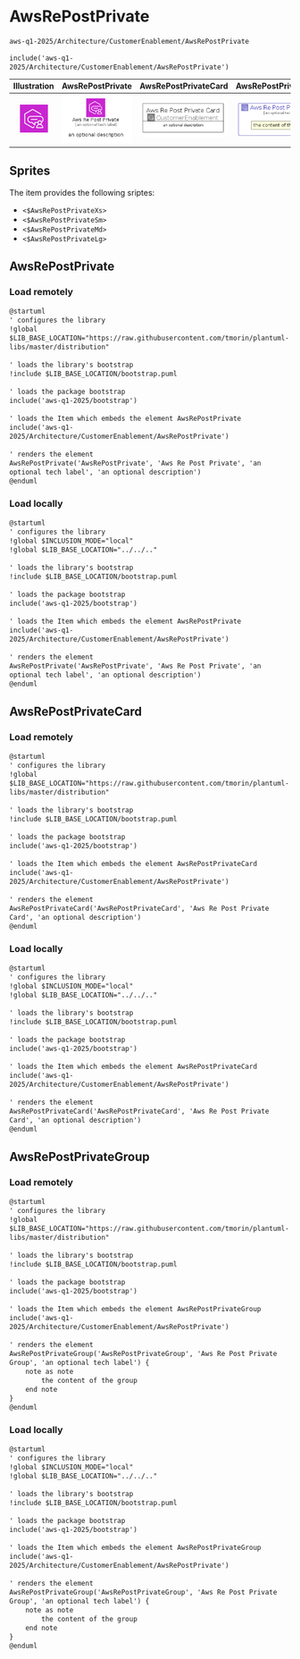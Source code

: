 # AwsRePostPrivate


```text
aws-q1-2025/Architecture/CustomerEnablement/AwsRePostPrivate
```

```text
include('aws-q1-2025/Architecture/CustomerEnablement/AwsRePostPrivate')
```



| Illustration | AwsRePostPrivate | AwsRePostPrivateCard | AwsRePostPrivateGroup |
| :---: | :---: | :---: | :---: |
| ![illustration for Illustration](../../../aws-q1-2025/Architecture/CustomerEnablement/AwsRePostPrivate.png) | ![illustration for AwsRePostPrivate](../../../aws-q1-2025/Architecture/CustomerEnablement/AwsRePostPrivate.Local.png) | ![illustration for AwsRePostPrivateCard](../../../aws-q1-2025/Architecture/CustomerEnablement/AwsRePostPrivateCard.Local.png) | ![illustration for AwsRePostPrivateGroup](../../../aws-q1-2025/Architecture/CustomerEnablement/AwsRePostPrivateGroup.Local.png) |



## Sprites
The item provides the following sriptes:

- `<$AwsRePostPrivateXs>`
- `<$AwsRePostPrivateSm>`
- `<$AwsRePostPrivateMd>`
- `<$AwsRePostPrivateLg>`





## AwsRePostPrivate

### Load remotely
```plantuml
@startuml
' configures the library
!global $LIB_BASE_LOCATION="https://raw.githubusercontent.com/tmorin/plantuml-libs/master/distribution"

' loads the library's bootstrap
!include $LIB_BASE_LOCATION/bootstrap.puml

' loads the package bootstrap
include('aws-q1-2025/bootstrap')

' loads the Item which embeds the element AwsRePostPrivate
include('aws-q1-2025/Architecture/CustomerEnablement/AwsRePostPrivate')

' renders the element
AwsRePostPrivate('AwsRePostPrivate', 'Aws Re Post Private', 'an optional tech label', 'an optional description')
@enduml
```

### Load locally
```plantuml
@startuml
' configures the library
!global $INCLUSION_MODE="local"
!global $LIB_BASE_LOCATION="../../.."

' loads the library's bootstrap
!include $LIB_BASE_LOCATION/bootstrap.puml

' loads the package bootstrap
include('aws-q1-2025/bootstrap')

' loads the Item which embeds the element AwsRePostPrivate
include('aws-q1-2025/Architecture/CustomerEnablement/AwsRePostPrivate')

' renders the element
AwsRePostPrivate('AwsRePostPrivate', 'Aws Re Post Private', 'an optional tech label', 'an optional description')
@enduml
```

## AwsRePostPrivateCard

### Load remotely
```plantuml
@startuml
' configures the library
!global $LIB_BASE_LOCATION="https://raw.githubusercontent.com/tmorin/plantuml-libs/master/distribution"

' loads the library's bootstrap
!include $LIB_BASE_LOCATION/bootstrap.puml

' loads the package bootstrap
include('aws-q1-2025/bootstrap')

' loads the Item which embeds the element AwsRePostPrivateCard
include('aws-q1-2025/Architecture/CustomerEnablement/AwsRePostPrivate')

' renders the element
AwsRePostPrivateCard('AwsRePostPrivateCard', 'Aws Re Post Private Card', 'an optional description')
@enduml
```

### Load locally
```plantuml
@startuml
' configures the library
!global $INCLUSION_MODE="local"
!global $LIB_BASE_LOCATION="../../.."

' loads the library's bootstrap
!include $LIB_BASE_LOCATION/bootstrap.puml

' loads the package bootstrap
include('aws-q1-2025/bootstrap')

' loads the Item which embeds the element AwsRePostPrivateCard
include('aws-q1-2025/Architecture/CustomerEnablement/AwsRePostPrivate')

' renders the element
AwsRePostPrivateCard('AwsRePostPrivateCard', 'Aws Re Post Private Card', 'an optional description')
@enduml
```

## AwsRePostPrivateGroup

### Load remotely
```plantuml
@startuml
' configures the library
!global $LIB_BASE_LOCATION="https://raw.githubusercontent.com/tmorin/plantuml-libs/master/distribution"

' loads the library's bootstrap
!include $LIB_BASE_LOCATION/bootstrap.puml

' loads the package bootstrap
include('aws-q1-2025/bootstrap')

' loads the Item which embeds the element AwsRePostPrivateGroup
include('aws-q1-2025/Architecture/CustomerEnablement/AwsRePostPrivate')

' renders the element
AwsRePostPrivateGroup('AwsRePostPrivateGroup', 'Aws Re Post Private Group', 'an optional tech label') {
    note as note
        the content of the group
    end note
}
@enduml
```

### Load locally
```plantuml
@startuml
' configures the library
!global $INCLUSION_MODE="local"
!global $LIB_BASE_LOCATION="../../.."

' loads the library's bootstrap
!include $LIB_BASE_LOCATION/bootstrap.puml

' loads the package bootstrap
include('aws-q1-2025/bootstrap')

' loads the Item which embeds the element AwsRePostPrivateGroup
include('aws-q1-2025/Architecture/CustomerEnablement/AwsRePostPrivate')

' renders the element
AwsRePostPrivateGroup('AwsRePostPrivateGroup', 'Aws Re Post Private Group', 'an optional tech label') {
    note as note
        the content of the group
    end note
}
@enduml
```

